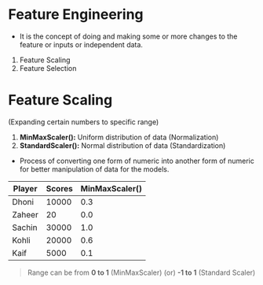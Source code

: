 # Feature Engineering
- It is the concept of doing and making some or more changes to the feature or inputs 
or independent data.

1. Feature Scaling
2. Feature Selection

# Feature Scaling
(Expanding certain numbers to specific range)
1. **MinMaxScaler():** Uniform distribution of data (Normalization)
2. **StandardScaler():** Normal distribution of data (Standardization)
- Process of converting one form of numeric into another form of numeric for better manipulation of data for the models.

| Player | Scores | MinMaxScaler() |
|--------|--------|----------------|
| Dhoni  | 10000  | 0.3            |
| Zaheer | 20     | 0.0            |
| Sachin | 30000  | 1.0            |
| Kohli  | 20000  | 0.6            |
| Kaif   | 5000   | 0.1            |

> Range can be from **0 to 1** (MinMaxScaler) (or) **-1 to 1** (Standard Scaler)